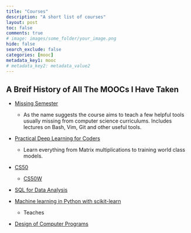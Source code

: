 ```yaml
---
title: "Courses"
description: "A short list of courses"
layout: post
toc: false
comments: true
# image: images/some_folder/your_image.png
hide: false
search_exclude: false
categories: [mooc]
metadata_key1: mooc
# metadata_key2: metadata_value2
---
```


## A Breif History of All The MOOCs I Have Taken

- [Missing Semester](https://missing.csail.mit.edu/)
	* As the name suggests the course aims to teach a few helpful tools usually missing from computer science curriculums.
	Includes lectures on Bash, Vim, Git and other useful tools.  
- [Practical Deep Learning for Coders](https://course.fast.ai/)
	* Learn everything from Matrix multiplications to training world class models.
- [CS50](https://cs50.harvard.edu/x/2022/)
	* [CS50W](https://cs50.harvard.edu/web/2020/)
- [SQL for Data Analysis](https://www.udacity.com/course/sql-for-data-analysis--ud198)
- [Machine learning in Python with scikit-learn](https://lms.fun-mooc.fr/courses/course-v1:inria+41026+session02/info)
	* Teaches 

- [Design of Computer Programs](https://www.udacity.com/course/design-of-computer-programs--cs212)